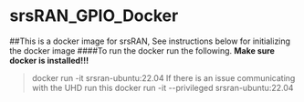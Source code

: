 # srsRAN_GPIO_Docker
##This is a docker image for srsRAN, See instructions below for initializing the docker image 
####To run the docker run the following.
**Make sure docker is installed!!!**
>docker run -it srsran-ubuntu:22.04
If there is an issue communicating with the UHD run this
>docker run -it --privileged srsran-ubuntu:22.04
